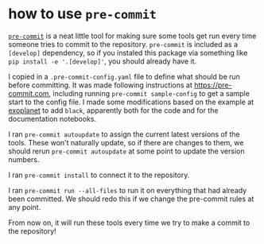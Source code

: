 # how to use `pre-commit`

[`pre-commit`](https://pre-commit.com) is a neat little tool for making sure some tools get run every time someone tries to commit to the repository. `pre-commit` is included as a `[develop]` dependency, so if you instaled this package via something like `pip install -e '.[develop]'`, you should already have it.

I copied in a `.pre-commit-config.yaml` file to define what should be run before committing. It was made following instructions at https://pre-commit.com, including running `pre-commit sample-config` to get a sample start to the config file. I made some modifications based on the example at [exoplanet](https://github.com/exoplanet-dev/exoplanet/blob/main/.pre-commit-config.yaml) to add `black`, apparently both for the code and for the documentation notebooks.

I ran `pre-commit autoupdate` to assign the current latest versions of the tools. These won't naturally update, so if there are changes to them, we should rerun `pre-commit autoupdate` at some point to update the version numbers.

I ran `pre-commit install` to connect it to the repository.

I ran `pre-commit run --all-files` to run it on everything that had already been committed. We should redo this if we change the pre-commit rules at any point.

From now on, it will run these tools every time we try to make a commit to the repository!
